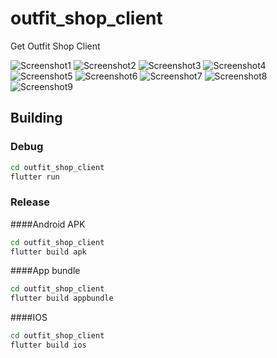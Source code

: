 # outfit_shop_client

Get Outfit Shop Client

![Screenshot1](screenshot1.jpg)
![Screenshot2](screenshot2.jpg)
![Screenshot3](screenshot3.jpg)
![Screenshot4](screenshot4.jpg)
![Screenshot5](screenshot5.jpg)
![Screenshot6](screenshot6.jpg)
![Screenshot7](screenshot7.jpg)
![Screenshot8](screenshot8.jpg)
![Screenshot9](screenshot9.jpg)
## Building

### Debug

```bash
cd outfit_shop_client
flutter run
```

### Release

####Android APK
```bash
cd outfit_shop_client
flutter build apk
```
####App bundle
```bash
cd outfit_shop_client
flutter build appbundle
```

####IOS
```bash
cd outfit_shop_client
flutter build ios
```

